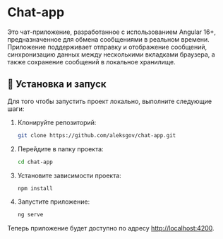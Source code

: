 # Chat-app 

Это чат-приложение, разработанное с использованием Angular 16+, предназначенное для обмена сообщениями в реальном времени. Приложение поддерживает отправку и отображение сообщений, синхронизацию данных между несколькими вкладками браузера, а также сохранение сообщений в локальное хранилище. 

## 🚀 Установка и запуск

Для того чтобы запустить проект локально, выполните следующие шаги:

1. Клонируйте репозиторий:
   ```bash
   git clone https://github.com/aleksgov/chat-app.git
   ```

2. Перейдите в папку проекта:
   ```bash
   cd chat-app
   ```

3. Установите зависимости проекта:
   ```bash
   npm install
   ```

4. Запустите приложение:
   ```bash
   ng serve
   ```

Теперь приложение будет доступно по адресу [http://localhost:4200](http://localhost:4200).
